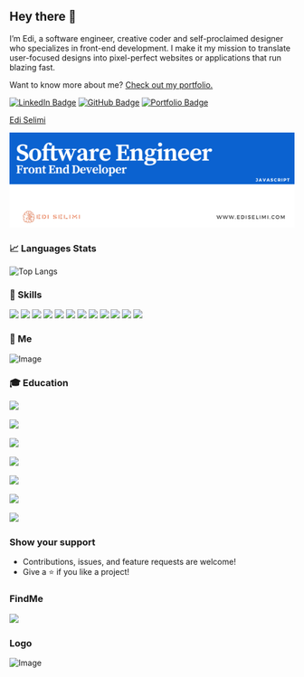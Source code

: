 ## Hey there 👋

I’m Edi, a software engineer, creative coder and self-proclaimed designer who specializes in front-end development. I make it my mission to translate user-focused designs into pixel-perfect websites or applications that run blazing fast.

Want to know more about me? [Check out my portfolio.](https://ediselimi.com)



[![LinkedIn Badge](https://img.shields.io/badge/LinkedIn-Profile-informational?style=flat&logo=linkedin&logoColor=white&color=0D76A8)](https://www.linkedin.com/in/edi-selimi-856671173/?locale=en_US)
[![GitHub Badge](https://img.shields.io/badge/Github-Profile-informational?style=flat&logo=github&logoColor=white&color=0D76A8)](https://github.com/Edi10-developer)
[![Portfolio Badge](https://img.shields.io/badge/Portfolio-Profile-informational?style=flat&logo=portfolio&logoColor=white&color=0D76A8)](https://ediselimi.com)

<div class="LI-profile-badge"  data-version="v1" data-size="medium" data-locale="es_ES" data-type="horizontal" data-theme="light" data-vanity="edi-selimi-856671173"><a class="LI-simple-link" href='https://es.linkedin.com/in/edi-selimi-856671173/es-es?trk=profile-badge'>Edi Selimi</a></div>

![Image](https://github.com/Edi10-developer/Portfolio-Bootstrap/blob/master/img/1.png?raw=true)



### &#x1f4c8; Languages Stats
![Top Langs](https://github-readme-stats.vercel.app/api/top-langs/?username=Edi10-developer&layout=compact)

  
  
### 💼 Skills
![](https://img.shields.io/badge/Code-HTML-informational?style=flat&logo=Html&logoColor=white&color=4AB197)
![](https://img.shields.io/badge/Code-CSS-informational?style=flat&logo=Css&logoColor=white&color=4AB197)
![](https://img.shields.io/badge/Code-Bootstrap-informational?style=flat&logo=Bootstrap&logoColor=white&color=4AB197)
![](https://img.shields.io/badge/Code-JavaScript-informational?style=flat&logo=JavaScript&logoColor=white&color=4AB197)
![](https://img.shields.io/badge/Code-JQuery-informational?style=flat&logo=jquery&logoColor=white&color=4AB197)
![](https://img.shields.io/badge/Code-React-informational?style=flat&logo=react&logoColor=white&color=4AB197)
![](https://img.shields.io/badge/Code-Redux-informational?style=flat&logo=Redux&logoColor=white&color=4AB197)
![](https://img.shields.io/badge/Code-TypeScript-informational?style=flat&logo=TypeScript&logoColor=white&color=4AB197)
![](https://img.shields.io/badge/Code-Angular-informational?style=flat&logo=angular&logoColor=white&color=4AB197)
![](https://img.shields.io/badge/Code-NodeJS-informational?style=flat&logo=NodeJS&logoColor=white&color=4AB197)
![](https://img.shields.io/badge/Code-MongoDB-informational?style=flat&logo=MongoDB&logoColor=white&color=4AB197)
![](https://img.shields.io/badge/Code-MySQL-informational?style=flat&logo=MySQL&logoColor=white&color=4AB197)



### 👤 Me
![Image](https://scontent-mad1-1.xx.fbcdn.net/v/t31.0-8/14902840_1470335899647521_7495135080121822911_o.jpg?_nc_cat=103&ccb=1-3&_nc_sid=a9b1d2&_nc_ohc=PzCDLPOZXCgAX-Fihjz&_nc_ht=scontent-mad1-1.xx&oh=c1ae1150c967c59cc405b5e51f50f87a&oe=606E35BA)



### 🎓 Education
[![](https://img.shields.io/badge/IT%20Academy-Barcelona%20Activa-%23DA007F)](https://itacademy.barcelonactiva.cat/login/index.php)

[![](https://img.shields.io/badge/Bootcamp-FreeCodeCamp-%230A0A23)](https://www.freecodecamp.org/)

[![](https://img.shields.io/badge/Academy-Udemy-%23EA5252)](https://www.udemy.com/)

[![](https://img.shields.io/badge/Courses-CCA-%2347C1AA)](https://www.the-cca.org/)

[![](https://img.shields.io/badge/Bootcamp-Scrimba-%23383516)](https://scrimba.com/dashboard)

[![](https://img.shields.io/badge/Courses-GoogleActivate-6795f7)](https://learndigital.withgoogle.com/activate/courses)

[![](https://img.shields.io/badge/Tutorials-YouTube-%23F50000)](https://www.youtube.com/)



### Show your support
- Contributions, issues, and feature requests are welcome! 
- Give a ⭐️ if you like a project!



### FindMe
![](http://api.qrserver.com/v1/create-qr-code/?color=467FBF&bgcolor=FFFFFF&data=BEGIN%3AVCARD%0AVERSION%3A2.1%0AFN%3AEdi+Selimi%0AN%3ASelimi%3BEdi%0ATITLE%3AWeb+Developer%0ATEL%3BCELL%3A0034+632+890+768%0AEMAIL%3BWORK%3BINTERNET%3Aselimi.edi.1991%40gmail.com%0AURL%3Ahttps%3A%2F%2Fediselimi.com%2F%0AADR%3A%3B%3B%3BBarcelona+%3B%3B08001%3BSpain%0AEND%3AVCARD%0A&qzone=6&margin=0&size=300x300&ecc=L)



### Logo
![Image](https://ediselimi.com/img/logoEdi.png)
